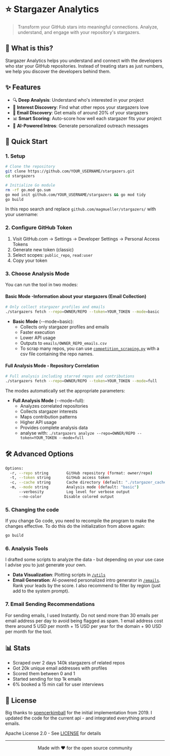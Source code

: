 # ⭐️ Stargazer Analytics

> Transform your GitHub stars into meaningful connections. Analyze, understand, and engage with your repository's stargazers.

## 🎯 What is this?

Stargazer Analytics helps you understand and connect with the developers who star your GitHub repositories. Instead of treating stars as just numbers, we help you discover the developers behind them.

## ✨ Features

- 🔍 **Deep Analysis**: Understand who's interested in your project
- 🎯 **Interest Discovery**: Find what other repos your stargazers love
- 📧 **Email Discovery**: Get emails of around 20% of your stargazers 
- 📊 **Smart Scoring**: Auto-score how well each stargazer fits your project
- 💌 **AI-Powered Intros**: Generate personalized outreach messages

## 🚀 Quick Start

### 1. Setup
```bash
# Clone the repository
git clone https://github.com/YOUR_USERNAME/stargazers.git
cd stargazers

# Initialize Go module
rm -rf go.mod go.sum
go mod init github.com/YOUR_USERNAME/stargazers && go mod tidy
go build
```

In this repo search and replace `github.com/magmueller/stargazers/` with your username:


### 2. Configure GitHub Token
1. Visit GitHub.com → Settings → Developer Settings → Personal Access Tokens
2. Generate new token (classic)
3. Select scopes: `public_repo`, `read:user`
4. Copy your token

### 3. Choose Analysis Mode

You can run the tool in two modes:

#### Basic Mode -Information about your stargazers (Email Collection) 
```bash
# Only collect stargazer profiles and emails
./stargazers fetch --repo=OWNER/REPO --token=YOUR_TOKEN --mode=basic
```
- **Basic Mode** (--mode=basic):
  - Collects only stargazer profiles and emails
  - Faster execution
  - Lower API usage
  - Outputs to `emails/OWNER_REPO_emails.csv`
  - To scrap many repos, you can use [`competition_scraping.py`](competition_scraping.py) with a csv file containing the repo names.

#### Full Analysis Mode - Repository Correlation
```bash
# Full analysis including starred repos and contributions
./stargazers fetch --repo=OWNER/REPO --token=YOUR_TOKEN --mode=full
```

The modes automatically set the appropriate parameters:


- **Full Analysis Mode** (--mode=full):
  - Analyzes correlated repositories
  - Collects stargazer interests
  - Maps contribution patterns
  - Higher API usage
  - Provides complete analysis data
  - analyse with: `./stargazers analyze --repo=OWNER/REPO --token=YOUR_TOKEN --mode=full`


## 🛠 Advanced Options

```bash
Options:
  -r, --repo string        GitHub repository (format: owner/repo)
  -t, --token string       GitHub access token
  -c, --cache string       Cache directory (default: "./stargazer_cache")
  -m, --mode string        Analysis mode (default: "basic")
      --verbosity          Log level for verbose output
      --no-color          Disable colored output
```

### 5. Changing the code
If you change Go code, you need to recompile the program to make the changes effective. To do this do the initialization from above again:
```bash
go build
```

### 6. Analysis Tools

I drafted some scripts to analyze the data - but depending on your use case I advise you to just generate your own.
- **Data Visualization**: Plotting scripts in [`/utils`](utils)
- **Email Generation**: AI-powered personalized intro generator in [`/emails`](emails). Rank your leads by the score. I also recommend to filter by region (just add to the system prompt).

### 7. Email Sending Recommendations

For sending emails, I used Instantly. Do not send more than 30 emails per email address per day to avoid being flagged as spam.
1 email address cost there around 5 USD per month + 15 USD per year for the domain + 90 USD per month for the tool.

## 📊 Stats

- Scraped over 2 days 140k stargazers of related repos
- Got 20k unique email addresses with profiles
- Scored them between 0 and 1
- Started sending for top 1k emails
- 6% booked a 15 min call for user interviews

## 📜 License

Big thanks to [spencerkimball](https://github.com/spencerkimball) for the initial implementation from 2019. 
I updated the code for the current api - and integrated everything around emails. 

Apache License 2.0 - See [LICENSE](LICENSE) for details

---

<p align="center">
Made with ❤️ for the open source community
</p>
